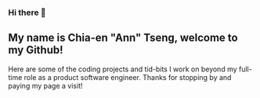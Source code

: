 ### Hi there 👋
## My name is Chia-en "Ann" Tseng, welcome to my Github!
Here are some of the coding projects and tid-bits I work on beyond my full-time role as a product software engineer. Thanks for stopping by and paying my page a visit!

<!--
**Ann-c-Tseng/Ann-c-Tseng** is a ✨ _special_ ✨ repository because its `README.md` (this file) appears on your GitHub profile.

Here are some ideas to get you started:

- 🔭 I’m currently working on ...
- 🌱 I’m currently learning ...
- 👯 I’m looking to collaborate on ...
- 🤔 I’m looking for help with ...
- 💬 Ask me about ...
- 📫 How to reach me: ...
- 😄 Pronouns: ...
- ⚡ Fun fact: ...
-->
